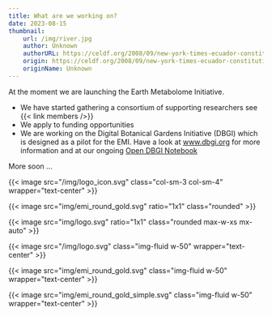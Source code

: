 ```yaml
---
title: What are we working on?
date: 2023-08-15
thumbnail:
    url: /img/river.jpg
    author: Unknown
    authorURL: https://celdf.org/2008/09/new-york-times-ecuador-constitution-grants-rights-nature/
    origin: https://celdf.org/2008/09/new-york-times-ecuador-constitution-grants-rights-nature/
    originName: Unknown
---
```




At the moment we are launching the Earth Metabolome Initiative.

- We have started gathering a consortium of supporting researchers see {{< link members />}}
- We apply to funding opportunities
- We are working on the Digital Botanical Gardens Initiative (DBGI) which is designed as a pilot for the EMI. Have a look at www.dbgi.org for more information and at our ongoing [Open DBGI Notebook](https://www.dbgi.org/dendron-dbgi/)

More soon ...

{{< image src="/img/logo_icon.svg" class="col-sm-3 col-sm-4" wrapper="text-center" >}}

{{< image src="img/emi_round_gold.svg" ratio="1x1" class="rounded" >}}

{{< image src="img/logo.svg" ratio="1x1" class="rounded max-w-xs mx-auto" >}}


{{< image src="/img/logo.svg" class="img-fluid w-50" wrapper="text-center" >}}

{{< image src="img/emi_round_gold.svg" class="img-fluid w-50" wrapper="text-center" >}}

{{< image src="img/emi_round_gold_simple.svg" class="img-fluid w-50" wrapper="text-center" >}}